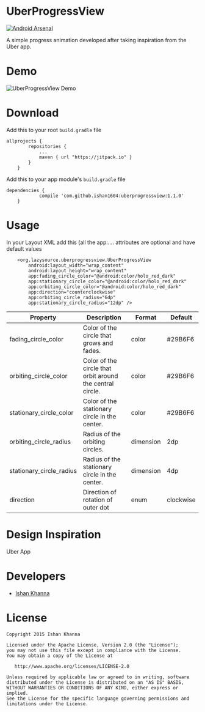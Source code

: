 # UberProgressView
[![Android Arsenal](https://img.shields.io/badge/Android%20Arsenal-UberProgressView-brightgreen.svg?style=flat)](http://android-arsenal.com/details/1/3567)

A simple progress animation developed after taking inspiration from the Uber app.

# Demo
![UberProgressView Demo](https://raw.githubusercontent.com/ishan1604/uberprogressview/master/UberProgressViewDemo.gif)

# Download

Add this to your root `build.gradle` file
```
allprojects {
		repositories {
			...
			maven { url "https://jitpack.io" }
		}
	}
```
Add this to your app module's `build.gradle` file
```
dependencies {
	        compile 'com.github.ishan1604:uberprogressview:1.1.0'
	}
```

# Usage

In your Layout XML add this (all the app:.... attributes are optional and have default values

```
    <org.lazysource.uberprogressview.UberProgressView
        android:layout_width="wrap_content"
        android:layout_height="wrap_content"
        app:fading_circle_color="@android:color/holo_red_dark"
        app:stationary_circle_color="@android:color/holo_red_dark"
        app:orbiting_circle_color="@android:color/holo_red_dark"
        app:direction="counterclockwise"
        app:orbiting_circle_radius="6dp"
        app:stationary_circle_radius="12dp" />

```

| Property                | Description                                              | Format    | Default   |
|-------------------------|----------------------------------------------------------|-----------|-----------|
| fading_circle_color     | Color of the circle that grows and fades.                | color     | #29B6F6   |
| orbiting_circle_color   | Color of the circle that orbit around the central circle.| color     | #29B6F6   |
| stationary_circle_color | Color of the stationary circle in the center.            | color     | #29B6F6   |
| orbiting_circle_radius  | Radius of the orbiting circles.                          | dimension | 2dp       |
| stationary_circle_radius| Radius of the stationary circle in the center.           | dimension | 4dp       |
| direction               | Direction of rotation of outer dot                       | enum      | clockwise |


# Design Inspiration

Uber App

# Developers

* [Ishan Khanna](https://github.com/ishan1604)

# License

```
Copyright 2015 Ishan Khanna

Licensed under the Apache License, Version 2.0 (the "License");
you may not use this file except in compliance with the License.
You may obtain a copy of the License at

   http://www.apache.org/licenses/LICENSE-2.0

Unless required by applicable law or agreed to in writing, software
distributed under the License is distributed on an "AS IS" BASIS,
WITHOUT WARRANTIES OR CONDITIONS OF ANY KIND, either express or implied.
See the License for the specific language governing permissions and
limitations under the License.

```
